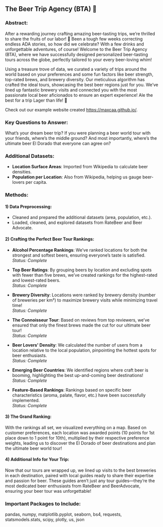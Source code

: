 ## The Beer Trip Agency (BTA) 🍻

### Abstract:

After a rewarding journey crafting amazing beer-tasting trips, we’re thrilled to share the fruits of our labor! 🥳 Been a tough few weeks correcting endless ADA stories, so how did we celebrate? With a few drinks and unforgettable adventures, of course! Welcome to the Beer Trip Agency (BTA), where we have successfully designed personalized beer-tasting tours across the globe, perfectly tailored to your every beer-loving whim!

Using a treasure trove of data, we curated a variety of trips around the world based on your preferences and some fun factors like beer strength, top-rated brews, and brewery diversity. Our meticulous algorithm has crafted the ideal tours, showcasing the best beer regions just for you. We’ve lined up fantastic brewery visits and connected you with the most passionate local beer aficionados to ensure an expert experience! Ale the best for a trip Lager than life! 🍺

Check out our example website created https://maxcaa.github.io/.

### Key Questions to Answer:

What’s your dream beer trip? If you were planning a beer world tour with your friends, where’s the middle ground? And most importantly, where’s the ultimate beer El Dorado that everyone can agree on?

### Additional Datasets:

- **Location Surface Areas**: Imported from Wikipedia to calculate beer densities.
- **Population per Location**: Also from Wikipedia, helping us gauge beer-lovers per capita.

### Methods: 

#### 1) Data Preprocessing:

- Cleaned and prepared the additional datasets (area, population, etc.).
- Loaded, cleaned, and explored datasets from RateBeer and Beer Advocate.

#### 2) Crafting the Perfect Beer Tour Rankings:

- **Alcohol Percentage Rankings**: We’ve ranked locations for both the strongest and softest beers, ensuring everyone’s taste is satisfied.  
_Status: Complete_

- **Top Beer Ratings**: By grouping beers by location and excluding spots with fewer than five brews, we’ve created rankings for the highest-rated and lowest-rated beers.  
_Status: Complete_

- **Brewery Diversity**: Locations were ranked by brewery density (number of breweries per km²) to maximize brewery visits while minimizing travel time!  
_Status: Complete_

- **The Connoisseur Tour**: Based on reviews from top reviewers, we’ve ensured that only the finest brews made the cut for our ultimate beer tour!  
_Status: Complete_

- **Beer Lovers' Density**: We calculated the number of users from a location relative to the local population, pinpointing the hottest spots for beer enthusiasts.  
_Status: Complete_

- **Emerging Beer Countries**: We identified regions where craft beer is booming, highlighting the best up-and-coming beer destinations!  
_Status: Complete_

- **Feature-Based Rankings**: Rankings based on specific beer characteristics (aroma, palate, flavor, etc.) have been successfully implemented.  
_Status: Complete_

#### 3) The Grand Ranking:

With the rankings all set, we visualized everything on a map. Based on customer preferences, each location was awarded points (10 points for 1st place down to 1 point for 10th), multiplied by their respective preference weights, leading us to discover the El Dorado of beer destinations and plan the ultimate beer world tour!

#### 4) Additional Info for Your Trip:

Now that our tours are wrapped up, we lined up visits to the best breweries in each destination, paired with local guides ready to share their expertise and passion for beer. These guides aren’t just any tour guides—they’re the most dedicated beer enthusiasts from RateBeer and BeerAdvocate, ensuring your beer tour was unforgettable!


### Important Packages to Include:

pandas, numpy, matplotlib.pyplot, seaborn, bs4, requests, statsmodels.stats, scipy, plotly, us, json
